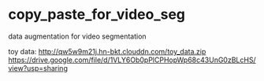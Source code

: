 # copy_paste_for_video_seg
data augmentation for video segmentation

toy data:
http://qw5w9m21j.hn-bkt.clouddn.com/toy_data.zip
https://drive.google.com/file/d/1VLY6Ob0pPlCPHopWp68c43UnG0zBLcHS/view?usp=sharing


